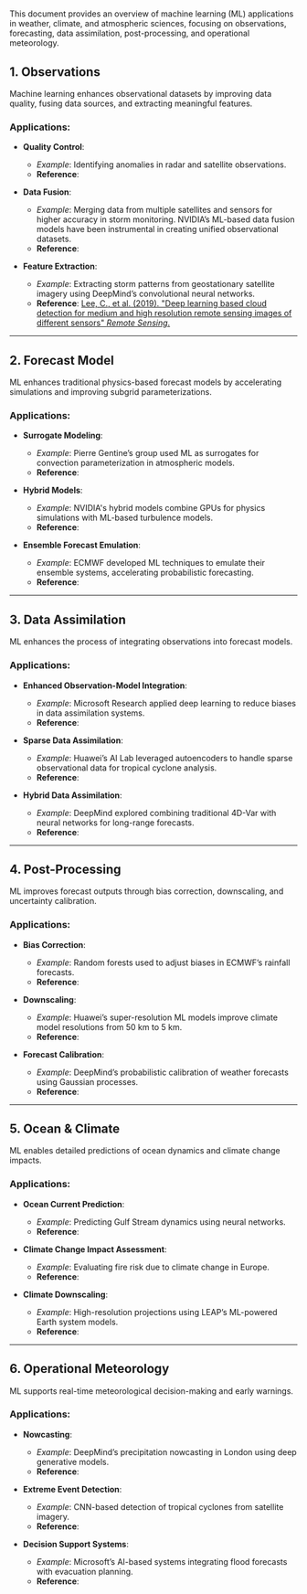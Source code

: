 # 

This document provides an overview of machine learning (ML) applications in weather, climate, and atmospheric sciences, focusing on observations, forecasting, data assimilation, post-processing, and operational meteorology. 

## 1. Observations

Machine learning enhances observational datasets by improving data quality, fusing data sources, and extracting meaningful features.

### Applications:
- **Quality Control**:
  - *Example*: Identifying anomalies in radar and satellite observations.
  - **Reference**: 

- **Data Fusion**:
  - *Example*: Merging data from multiple satellites and sensors for higher accuracy in storm monitoring. NVIDIA’s ML-based data fusion models have been instrumental in creating unified observational datasets.
  - **Reference**: 

- **Feature Extraction**:
  - *Example*: Extracting storm patterns from geostationary satellite imagery using DeepMind’s convolutional neural networks.
  - **Reference**: [Lee, C., et al. (2019). "Deep learning based cloud detection for medium and high resolution remote sensing images of different sensors" *Remote Sensing*.](https://www.sciencedirect.com/science/article/abs/pii/S0924271619300565)

---

## 2. Forecast Model

ML enhances traditional physics-based forecast models by accelerating simulations and improving subgrid parameterizations.

### Applications:
- **Surrogate Modeling**:
  - *Example*: Pierre Gentine’s group used ML as surrogates for convection parameterization in atmospheric models.
  - **Reference**:

- **Hybrid Models**:
  - *Example*: NVIDIA's hybrid models combine GPUs for physics simulations with ML-based turbulence models.
  - **Reference**: 

- **Ensemble Forecast Emulation**:
  - *Example*: ECMWF developed ML techniques to emulate their ensemble systems, accelerating probabilistic forecasting.
  - **Reference**: 

---

## 3. Data Assimilation

ML enhances the process of integrating observations into forecast models.

### Applications:
- **Enhanced Observation-Model Integration**:
  - *Example*: Microsoft Research applied deep learning to reduce biases in data assimilation systems.
  - **Reference**:

- **Sparse Data Assimilation**:
  - *Example*: Huawei’s AI Lab leveraged autoencoders to handle sparse observational data for tropical cyclone analysis.
  - **Reference**: 

- **Hybrid Data Assimilation**:
  - *Example*: DeepMind explored combining traditional 4D-Var with neural networks for long-range forecasts.
  - **Reference**:

---

## 4. Post-Processing

ML improves forecast outputs through bias correction, downscaling, and uncertainty calibration.

### Applications:
- **Bias Correction**:
  - *Example*: Random forests used to adjust biases in ECMWF’s rainfall forecasts.
  - **Reference**: 

- **Downscaling**:
  - *Example*: Huawei’s super-resolution ML models improve climate model resolutions from 50 km to 5 km.
  - **Reference**: 

- **Forecast Calibration**:
  - *Example*: DeepMind’s probabilistic calibration of weather forecasts using Gaussian processes.
  - **Reference**: 

---

## 5. Ocean & Climate

ML enables detailed predictions of ocean dynamics and climate change impacts.

### Applications:
- **Ocean Current Prediction**:
  - *Example*: Predicting Gulf Stream dynamics using neural networks.
  - **Reference**: 

- **Climate Change Impact Assessment**:
  - *Example*: Evaluating fire risk due to climate change in Europe.
  - **Reference**: 

- **Climate Downscaling**:
  - *Example*: High-resolution projections using LEAP’s ML-powered Earth system models.
  - **Reference**:
---

## 6. Operational Meteorology

ML supports real-time meteorological decision-making and early warnings.

### Applications:
- **Nowcasting**:
  - *Example*: DeepMind’s precipitation nowcasting in London using deep generative models.
  - **Reference**: 

- **Extreme Event Detection**:
  - *Example*: CNN-based detection of tropical cyclones from satellite imagery.
  - **Reference**:

- **Decision Support Systems**:
  - *Example*: Microsoft’s AI-based systems integrating flood forecasts with evacuation planning.
  - **Reference**: 
